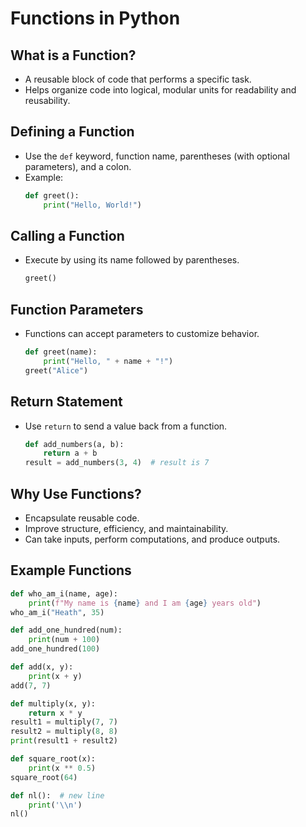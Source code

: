 # Functions in Python

## What is a Function?
- A reusable block of code that performs a specific task.
- Helps organize code into logical, modular units for readability and reusability.

## Defining a Function
- Use the `def` keyword, function name, parentheses (with optional parameters), and a colon.
- Example:
  ```python
  def greet():
      print("Hello, World!")
  ```

## Calling a Function
- Execute by using its name followed by parentheses.
  ```python
  greet()
  ```

## Function Parameters
- Functions can accept parameters to customize behavior.
  ```python
  def greet(name):
      print("Hello, " + name + "!")
  greet("Alice")
  ```

## Return Statement
- Use `return` to send a value back from a function.
  ```python
  def add_numbers(a, b):
      return a + b
  result = add_numbers(3, 4)  # result is 7
  ```

## Why Use Functions?
- Encapsulate reusable code.
- Improve structure, efficiency, and maintainability.
- Can take inputs, perform computations, and produce outputs.

## Example Functions
```python
def who_am_i(name, age):
    print(f"My name is {name} and I am {age} years old")
who_am_i("Heath", 35)

def add_one_hundred(num):
    print(num + 100)
add_one_hundred(100)

def add(x, y):
    print(x + y)
add(7, 7)

def multiply(x, y):
    return x * y
result1 = multiply(7, 7)
result2 = multiply(8, 8)
print(result1 + result2)

def square_root(x):
    print(x ** 0.5)
square_root(64)

def nl():  # new line
    print('\\n')
nl()
